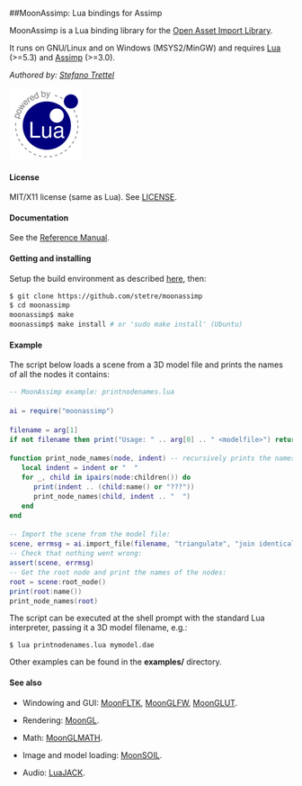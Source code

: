 ##MoonAssimp: Lua bindings for Assimp

MoonAssimp is a Lua binding library for the 
[Open Asset Import Library](http://www.assimp.org/).

It runs on GNU/Linux and on Windows (MSYS2/MinGW) and requires 
[Lua](http://www.lua.org/) (>=5.3) and 
[Assimp](http://www.assimp.org/main_downloads.html) (>=3.0).

_Authored by:_ _[Stefano Trettel](https://www.linkedin.com/in/stetre)_

[![Lua logo](./doc/powered-by-lua.gif)](http://www.lua.org/)

#### License

MIT/X11 license (same as Lua). See [LICENSE](./LICENSE).

#### Documentation

See the [Reference Manual](https://stetre.github.io/moonassimp/doc/index.html).

#### Getting and installing

Setup the build environment as described [here](./SETUP.md), then:

```sh
$ git clone https://github.com/stetre/moonassimp
$ cd moonassimp
moonassimp$ make
moonassimp$ make install # or 'sudo make install' (Ubuntu)
```

#### Example

The script below loads a scene from a 3D model file and prints the names of all
the nodes it contains:

```lua
-- MoonAssimp example: printnodenames.lua

ai = require("moonassimp")

filename = arg[1]
if not filename then print("Usage: " .. arg[0] .. " <modelfile>") return end

function print_node_names(node, indent) -- recursively prints the names of child nodes
   local indent = indent or "  "
   for _, child in ipairs(node:children()) do
      print(indent .. (child:name() or "???"))
      print_node_names(child, indent .. "  ")
   end
end

-- Import the scene from the model file:
scene, errmsg = ai.import_file(filename, "triangulate", "join identical vertices", "sort by type")
-- Check that nothing went wrong:
assert(scene, errmsg) 
-- Get the root node and print the names of the nodes:
root = scene:root_node()
print(root:name())
print_node_names(root)

```

The script can be executed at the shell prompt with the standard Lua interpreter,
passing it a 3D model filename, e.g.:

```shell
$ lua printnodenames.lua mymodel.dae
```

Other examples can be found in the **examples/** directory.

#### See also

* Windowing and GUI:
[MoonFLTK](https://github.com/stetre/moonfltk),
[MoonGLFW](https://github.com/stetre/moonglfw),
[MoonGLUT](https://github.com/stetre/moonglut).

* Rendering:
[MoonGL](https://github.com/stetre/moongl).

* Math:
[MoonGLMATH](https://github.com/stetre/moonglmath).

* Image and model loading:
[MoonSOIL](https://github.com/stetre/moonsoil).

* Audio:
[LuaJACK](https://github.com/stetre/luajack).

